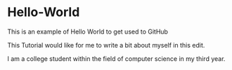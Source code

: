 # Hello-World
This is an example of Hello World to get used to GitHub

This Tutorial would like for me to write a bit about myself in this edit.

I am a college student within the field of computer science in my third year.
